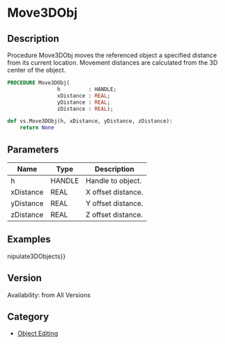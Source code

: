 # Move3DObj

## Description
Procedure Move3DObj moves the referenced object a specified  distance from its current location. Movement distances are calculated from the 3D center of the object.

```pascal
PROCEDURE Move3DObj(
				h         : HANDLE;
				xDistance : REAL;
				yDistance : REAL;
				zDistance : REAL);
```

```python
def vs.Move3DObj(h, xDistance, yDistance, zDistance):
    return None
```

## Parameters
|Name|Type|Description|
|---|---|---|
|h|HANDLE|Handle to object.|
|xDistance|REAL|X offset distance.|
|yDistance|REAL|Y offset distance.|
|zDistance|REAL|Z offset distance.|

## Examples
nipulate3DObjects}}

## Version
Availability: from All Versions

## Category
* [Object Editing](../Categories/Object%20Editing.md)

